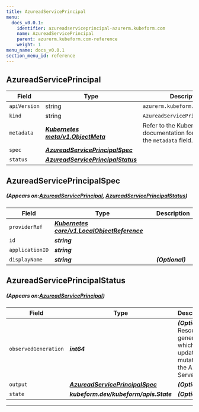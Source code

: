 ```yaml
---
title: AzureadServicePrincipal
menu:
  docs_v0.0.1:
    identifier: azureadserviceprincipal-azurerm.kubeform.com
    name: AzureadServicePrincipal
    parent: azurerm.kubeform.com-reference
    weight: 1
menu_name: docs_v0.0.1
section_menu_id: reference
---
```


## AzureadServicePrincipal
| Field | Type | Description |
| ------ | ----- | ----------- |
| `apiVersion` | string | `azurerm.kubeform.com/v1alpha1` |
|    `kind` | string | `AzureadServicePrincipal` |
| `metadata` | ***[Kubernetes meta/v1.ObjectMeta](https://kubernetes.io/docs/reference/generated/kubernetes-api/v1.13/#objectmeta-v1-meta)***|Refer to the Kubernetes API documentation for the fields of the `metadata` field.|
| `spec` | ***[AzureadServicePrincipalSpec](#AzureadServicePrincipalSpec)***||
| `status` | ***[AzureadServicePrincipalStatus](#AzureadServicePrincipalStatus)***||
## AzureadServicePrincipalSpec
##### (Appears on:[AzureadServicePrincipal](#AzureadServicePrincipal), [AzureadServicePrincipalStatus](#AzureadServicePrincipalStatus))
| Field | Type | Description |
| ------ | ----- | ----------- |
| `providerRef` | ***[Kubernetes core/v1.LocalObjectReference](https://kubernetes.io/docs/reference/generated/kubernetes-api/v1.13/#localobjectreference-v1-core)***||
| `id` | ***string***||
| `applicationID` | ***string***||
| `displayName` | ***string***| ***(Optional)*** |
## AzureadServicePrincipalStatus
##### (Appears on:[AzureadServicePrincipal](#AzureadServicePrincipal))
| Field | Type | Description |
| ------ | ----- | ----------- |
| `observedGeneration` | ***int64***| ***(Optional)*** Resource generation, which is updated on mutation by the API Server.|
| `output` | ***[AzureadServicePrincipalSpec](#AzureadServicePrincipalSpec)***| ***(Optional)*** |
| `state` | ***kubeform.dev/kubeform/apis.State***| ***(Optional)*** |
---
